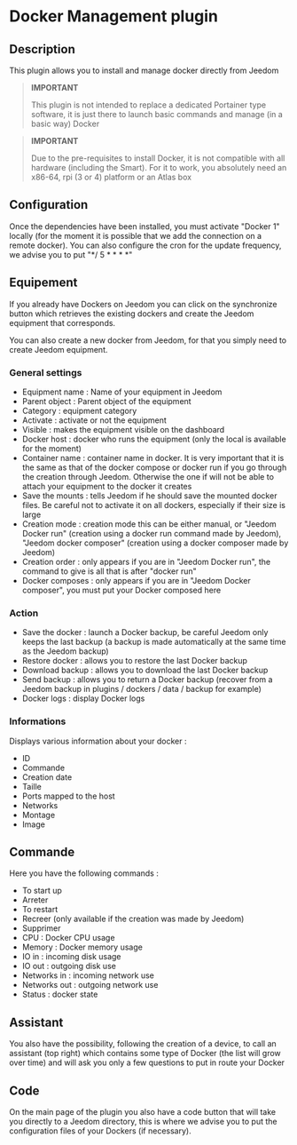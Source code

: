 # Docker Management plugin

## Description

This plugin allows you to install and manage docker directly from Jeedom

>**IMPORTANT**
>
>This plugin is not intended to replace a dedicated Portainer type software, it is just there to launch basic commands and manage (in a basic way) Docker

>**IMPORTANT**
>
>Due to the pre-requisites to install Docker, it is not compatible with all hardware (including the Smart). For it to work, you absolutely need an x86-64, rpi (3 or 4) platform or an Atlas box

## Configuration

Once the dependencies have been installed, you must activate "Docker 1" locally (for the moment it is possible that we add the connection on a remote docker). You can also configure the cron for the update frequency, we advise you to put "*/ 5 * * * *"

## Equipement

If you already have Dockers on Jeedom you can click on the synchronize button which retrieves the existing dockers and create the Jeedom equipment that corresponds.

You can also create a new docker from Jeedom, for that you simply need to create Jeedom equipment.

### General settings

- Equipment name : Name of your equipment in Jeedom
- Parent object : Parent object of the equipment
- Category : equipment category
- Activate : activate or not the equipment
- Visible : makes the equipment visible on the dashboard
- Docker host : docker who runs the equipment (only the local is available for the moment)
- Container name : container name in docker. It is very important that it is the same as that of the docker compose or docker run if you go through the creation through Jeedom. Otherwise the one if will not be able to attach your equipment to the docker it creates
- Save the mounts : tells Jeedom if he should save the mounted docker files. Be careful not to activate it on all dockers, especially if their size is large
- Creation mode : creation mode this can be either manual, or "Jeedom Docker run" (creation using a docker run command made by Jeedom), "Jeedom docker composer" (creation using a docker composer made by Jeedom)
- Creation order : only appears if you are in "Jeedom Docker run", the command to give is all that is after "docker run"
- Docker composes : only appears if you are in "Jeedom Docker composer", you must put your Docker composed here

### Action

- Save the docker : launch a Docker backup, be careful Jeedom only keeps the last backup (a backup is made automatically at the same time as the Jeedom backup)
- Restore docker : allows you to restore the last Docker backup
- Download backup : allows you to download the last Docker backup
- Send backup : allows you to return a Docker backup (recover from a Jeedom backup in plugins / dockers / data / backup for example)
- Docker logs : display Docker logs

### Informations

Displays various information about your docker : 

- ID
- Commande
- Creation date
- Taille
- Ports mapped to the host
- Networks
- Montage
- Image

## Commande

Here you have the following commands : 

- To start up
- Arreter
- To restart
- Recreer (only available if the creation was made by Jeedom)
- Supprimer
- CPU : Docker CPU usage
- Memory : Docker memory usage
- IO in : incoming disk usage
- IO out : outgoing disk use
- Networks in : incoming network use
- Networks out : outgoing network use
- Status : docker state


## Assistant

You also have the possibility, following the creation of a device, to call an assistant (top right) which contains some type of Docker (the list will grow over time) and will ask you only a few questions to put in route your Docker

## Code

On the main page of the plugin you also have a code button that will take you directly to a Jeedom directory, this is where we advise you to put the configuration files of your Dockers (if necessary).
